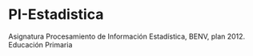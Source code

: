 # PI-Estadistica
Asignatura Procesamiento de Información Estadística, BENV, plan 2012. Educación Primaria
